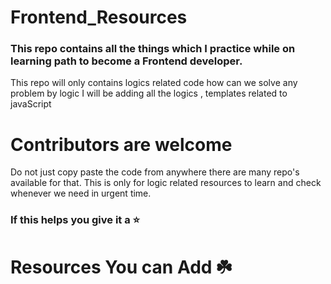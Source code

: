 # Frontend_Resources
### This repo contains all the things which I practice while on learning path to become a Frontend developer. 

This repo will only contains logics related code how can we solve any problem by logic 
I will be adding all the logics , templates related to javaScript

# Contributors are welcome

Do not just copy paste the code from anywhere there are many repo's available for that.
This is only for logic related resources to learn and check whenever we need in urgent time.


### If this helps you give it a ⭐


# Resources You can Add ☘️
